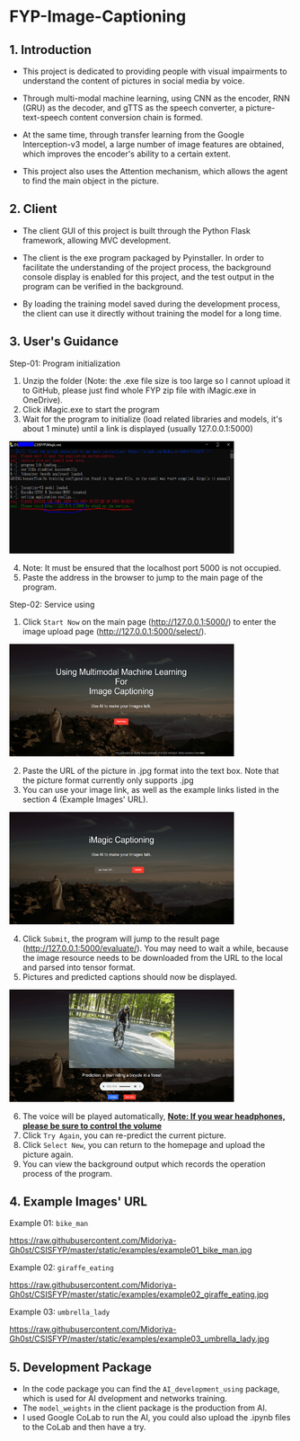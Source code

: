 # FYP-Image-Captioning

## 1. Introduction
- This project is dedicated to providing people with visual impairments to understand the content of pictures in social media by voice.

- Through multi-modal machine learning, using CNN as the encoder, RNN (GRU) as the decoder, and gTTS as the speech converter, a picture-text-speech content conversion chain is formed.

- At the same time, through transfer learning from the Google Interception-v3 model, a large number of image features are obtained, which improves the encoder's ability to a certain extent.

- This project also uses the Attention mechanism, which allows the agent to find the main object in the picture.



## 2. Client
- The client GUI of this project is built through the Python Flask framework, allowing MVC development.

- The client is the exe program packaged by Pyinstaller. In order to facilitate the understanding of the project process, the background console display is enabled for this project, and the test output in the program can be verified in the background.

- By loading the training model saved during the development process, the client can use it directly without training the model for a long time.



## 3. User's Guidance
Step-01: Program initialization
1) Unzip the folder (Note: the .exe file size is too large so I cannot upload it to GitHub, please just find whole FYP zip file with iMagic.exe in OneDrive).
2) Click iMagic.exe to start the program
3) Wait for the program to initialize (load related libraries and models, it's about 1 minute) until a link is displayed (usually 127.0.0.1:5000)
<div><img src="https://github.com/Midoriya-Gh0st/CSISFYP/raw/master/static/images/ui/init.PNG"  width="400" height="200" alt="index page"> </div>

4) Note: It must be ensured that the localhost port 5000 is not occupied.
5) Paste the address in the browser to jump to the main page of the program.

Step-02: Service using
1) Click `Start Now` on the main page (http://127.0.0.1:5000/) to enter the image upload page (http://127.0.0.1:5000/select/).

<div><img src="https://raw.githubusercontent.com/Midoriya-Gh0st/CSISFYP/master/static/images/ui/index_page.PNG"  width="400" height="200" alt="index page"> </div>

2) Paste the URL of the picture in .jpg format into the text box. Note that the picture format currently only supports .jpg
3) You can use your image link, as well as the example links listed in the section 4 (Example Images' URL).

<div><img src="https://raw.githubusercontent.com/Midoriya-Gh0st/CSISFYP/master/static/images/ui/file_upload.PNG"  width="400" height="200" alt="index page"> </div>

4) Click `Submit`, the program will jump to the result page (http://127.0.0.1:5000/evaluate/). You may need to wait a while, because the image resource needs to be downloaded from the URL to the local and parsed into tensor format.
5) Pictures and predicted captions should now be displayed.

<div><img src="https://raw.githubusercontent.com/Midoriya-Gh0st/CSISFYP/master/static/images/ui/result_page.PNG"  width="400" height="200" alt="index page"> </div>

6) The voice will be played automatically, <u>**Note: If you wear headphones, please be sure to control the volume**</u>
7) Click `Try Again`, you can re-predict the current picture.
8) Click `Select New`, you can return to the homepage and upload the picture again.
9) You can view the background output which records the operation process of the program.




## 4. Example Images' URL

Example 01: `bike_man`

https://raw.githubusercontent.com/Midoriya-Gh0st/CSISFYP/master/static/examples/example01_bike_man.jpg

Example 02:  `giraffe_eating`

https://raw.githubusercontent.com/Midoriya-Gh0st/CSISFYP/master/static/examples/example02_giraffe_eating.jpg

Example 03: `umbrella_lady`

https://raw.githubusercontent.com/Midoriya-Gh0st/CSISFYP/master/static/examples/example03_umbrella_lady.jpg

## 5. Development Package
- In the code package you can find the `AI_development_using` package, which is used for AI dvelopment and networks training. 
- The `model_weights` in the client package is the production from AI. 
- I used Google CoLab to run the AI, you could also upload the .ipynb files to the CoLab and then have a try.
